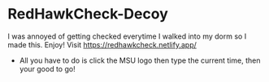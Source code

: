 # RedHawkCheck-Decoy
I was annoyed of getting checked everytime I walked into my dorm so I made this. Enjoy!
Visit https://redhawkcheck.netlify.app/
- All you have to do is click the MSU logo then type the current time, then your good to go! 
